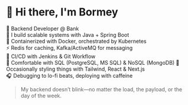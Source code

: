 # 👋 Hi there, I'm Bormey

💼 Backend Developer @ Bank  
🔧 I build scalable systems with Java + Spring Boot  
🐳 Containerized with Docker, orchestrated by Kubernetes  
⚡ Redis for caching, Kafka/ActiveMQ for messaging  
🚀 CI/CD with Jenkins & Git Workflow  
🧠 Comfortable with SQL (PostgreSQL, MS SQL) & NoSQL (MongoDB)
🎨 Occasionally styling things with Tailwind, React & Next.js  
🎧 Debugging to lo-fi beats, deploying with caffeine

> My backend doesn’t blink—no matter the load, the payload, or the day of the week.
